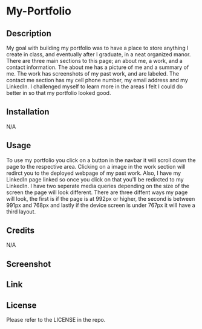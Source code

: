 # My-Portfolio

## Description
My goal with building my portfolio was to have a place to store anything I create in class, and eventually after I graduate, in a neat organized manor. There are three main sections to this page; an about me, a work, and a contact information. The about me has a picture of me and a summary of me. The work has screenshots of my past work, and are labeled. The contact me section has my cell phone number, my email address and my LinkedIn. I challenged myself to learn more in the areas I felt I could do better in so that my portfolio looked good.

## Installation
N/A

## Usage
To use my portfolio you click on a button in the navbar it will scroll down the page to the respective area. Clicking on a image in the work section will redirct you to the deployed webpage of my past work. Also, I have my LinkedIn  page linked so once you click on that you'll be redircted to my LinkedIn. I have two seperate media queries depending on the size of the screen the page will look different. There are three diffent ways my page will look, the first is if the page is at 992px or higher, the second is between 991px and 768px and lastly if the device screen is under 767px it will have a third layout.

## Credits
N/A

## Screenshot

## Link

## License
Please refer to the LICENSE in the repo.